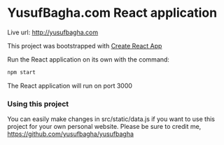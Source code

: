 # YusufBagha.com React application 

Live url: http://yusufbagha.com

This project was bootstrapped with [Create React App](https://github.com/facebookincubator/create-react-app)

Run the React application on its own with the command:

```bash
npm start
```

The React application will run on port 3000 

### Using this project

You can easily make changes in src/static/data.js if you want to use this project for your own personal website.
Please be sure to credit me, https://github.com/yusufbagha/yusufbagha

